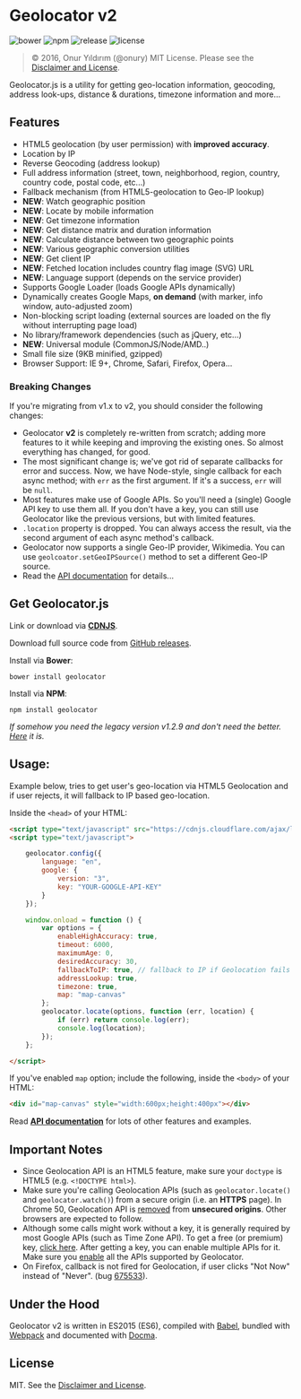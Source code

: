 # Geolocator v2

![bower](https://img.shields.io/bower/v/geolocator.svg)
![npm](https://img.shields.io/npm/v/geolocator.svg)
![release](https://img.shields.io/github/release/onury/geolocator.svg)
![license](http://img.shields.io/npm/l/perfy.svg)  

> © 2016, Onur Yıldırım (@onury)
> MIT License. Please see the [Disclaimer and License][license].

Geolocator.js is a utility for getting geo-location information, geocoding, address look-ups, distance & durations, timezone information and more...

## Features

 - HTML5 geolocation (by user permission) with **improved accuracy**.
 - Location by IP
 - Reverse Geocoding (address lookup)
 - Full address information (street, town, neighborhood, region, country, country code, postal code, etc...)
 - Fallback mechanism (from HTML5-geolocation to Geo-IP lookup)
 - **NEW**: Watch geographic position
 - **NEW**: Locate by mobile information
 - **NEW**: Get timezone information
 - **NEW**: Get distance matrix and duration information
 - **NEW**: Calculate distance between two geographic points
 - **NEW**: Various geographic conversion utilities
 - **NEW**: Get client IP
 - **NEW**: Fetched location includes country flag image (SVG) URL
 - **NEW**: Language support (depends on the service provider)
 - Supports Google Loader (loads Google APIs dynamically)
 - Dynamically creates Google Maps, **on demand** (with marker, info window, auto-adjusted zoom)
 - Non-blocking script loading (external sources are loaded on the fly without interrupting page load)
 - No library/framework dependencies (such as jQuery, etc...)
 - **NEW**: Universal module (CommonJS/Node/AMD..)
 - Small file size (9KB minified, gzipped)
 - Browser Support: IE 9+, Chrome, Safari, Firefox, Opera...

### Breaking Changes

If you're migrating from v1.x to v2, you should consider the following changes:

 - Geolocator **v2** is completely re-written from scratch; adding more features to it while keeping and improving the existing ones. So almost everything has changed, for good.
 - The most significant change is; we've got rid of separate callbacks for error and success. Now, we have Node-style, single callback for each async method; with `err` as the first argument. If it's a success, `err` will be `null`.
 - Most features make use of Google APIs. So you'll need a (single) Google API key to use them all. If you don't have a key, you can still use Geolocator like the previous versions, but with limited features.
 - `.location` property is dropped. You can always access the result, via the second argument of each async method's callback.
 - Geolocator now supports a single Geo-IP provider, Wikimedia. You can use `geolcoator.setGeoIPSource()` method to set a different Geo-IP source.
 - Read the [API documentation][api-docs] for details...

## Get Geolocator.js

Link or download via [**CDNJS**][cdnjs].  

Download full source code from [GitHub releases][releases].  

Install via **Bower**:
```
bower install geolocator
```

Install via **NPM**:
```
npm install geolocator
```

_If somehow you need the legacy version v1.2.9 and don't need the better. [Here][legacy-version] it is._

## Usage:

Example below, tries to get user's geo-location via HTML5 Geolocation and if user rejects, it will fallback to IP based geo-location.

Inside the `<head>` of your HTML:
```html
<script type="text/javascript" src="https://cdnjs.cloudflare.com/ajax/libs/geolocator/2.0.0/geolocator.min.js"></script>
<script type="text/javascript">

    geolocator.config({
        language: "en",
        google: {
            version: "3",
            key: "YOUR-GOOGLE-API-KEY"
        }
    });

    window.onload = function () {
        var options = {
            enableHighAccuracy: true,
            timeout: 6000,
            maximumAge: 0,
            desiredAccuracy: 30,
            fallbackToIP: true, // fallback to IP if Geolocation fails or rejected
            addressLookup: true,
            timezone: true,
            map: "map-canvas"
        };
        geolocator.locate(options, function (err, location) {
            if (err) return console.log(err);
            console.log(location);
        });
    };

</script>
```

If you've enabled `map` option; include the following, inside the `<body>` of your HTML:
```html
<div id="map-canvas" style="width:600px;height:400px"></div>
```
Read [**API documentation**][api-docs] for lots of other features and examples.

## Important Notes

- Since Geolocation API is an HTML5 feature, make sure your `doctype` is HTML5 (e.g. `<!DOCTYPE html>`).
- Make sure you're calling Geolocation APIs (such as `geolocator.locate()` and `geolocator.watch()`) from a secure origin (i.e. an **HTTPS** page). In Chrome 50, Geolocation API is [removed][chrome-unsecure] from **unsecured origins**. Other browsers are expected to follow.
- Although some calls might work without a key, it is generally required by most Google APIs (such as Time Zone API). To get a free (or premium) key, [click here][google-docs]. After getting a key, you can enable multiple APIs for it. Make sure you [enable][google-console] all the APIs supported by Geolocator.
- On Firefox, callback is not fired for Geolocation, if user clicks "Not Now" instead of "Never". (bug [675533][bug-675533]).

## Under the Hood

Geolocator v2 is written in ES2015 (ES6), compiled with [Babel][babel], bundled with [Webpack][webpack] and documented with [Docma][docma].

## License

MIT. See the [Disclaimer and License][license].


[api-docs]:https://onury.github.io/geolocator/?api=geolocator
[license]: https://github.com/onury/geolocator/blob/master/LICENSE
[uncompressed]: https://raw.github.com/onury/geolocator/master/src/geolocator.js
[compressed]: https://raw.github.com/onury/geolocator/master/src/geolocator.min.js
[cdnjs]:https://cdnjs.com/libraries/geolocator
[demo]: http://rawgit.com/onury/geolocator/master/example/index.html
[example-img]: https://raw.github.com/onury/geolocator/master/screenshots/geolocator-example.jpg
[npm-package]: https://www.npmjs.com/package/geolocator
[releases]:https://github.com/onury/geolocator/releases
[legacy-version]:https://github.com/onury/geolocator/releases/tag/v1.2.9
[babel]:https://github.com/babel/babel
[webpack]:https://github.com/webpack/webpack
[docma]:https://github.com/onury/docma
[google-docs]:https://developers.google.com/maps/documentation/javascript
[google-console]:https://console.developers.google.com
[chrome-unsecure]:https://developers.google.com/web/updates/2016/04/geolocation-on-secure-contexts-only?hl=en
[bug-884921]:https://bugzilla.mozilla.org/show_bug.cgi?id=884921
[bug-675533]:https://bugzilla.mozilla.org/show_bug.cgi?id=675533
